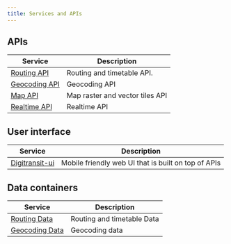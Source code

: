 ```yaml
---
title: Services and APIs
---
```


## APIs
| Service                               | Description                     |
|---------------------------------------|---------------------------------|
| [Routing API](./1-routing-api/)       | Routing and timetable API.
| [Geocoding API](./2-geocoding-api/)   | Geocoding API
| [Map API](./3-map-api/)               | Map raster and vector tiles API
| [Realtime API](./4-realtime-api/)     | Realtime API

## User interface
| Service                               | Description                     |
|---------------------------------------|---------------------------------|
| [Digitransit-ui](./5-digitransit-ui/) | Mobile friendly web UI that is built on top of APIs

## Data containers
| Service                                                | Description                     |
|--------------------------------------------------------|---------------------------------|
| [Routing Data](./6-data-containers/routing-data/)      | Routing and timetable Data
| [Geocoding Data](./6-data-containers/geocoding-data/)  | Geocoding data               
